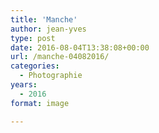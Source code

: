 ```yaml
---
title: 'Manche'
author: jean-yves
type: post
date: 2016-08-04T13:38:08+00:00
url: /manche-04082016/
categories:
  - Photographie
years:
  - 2016
format: image

---
```

